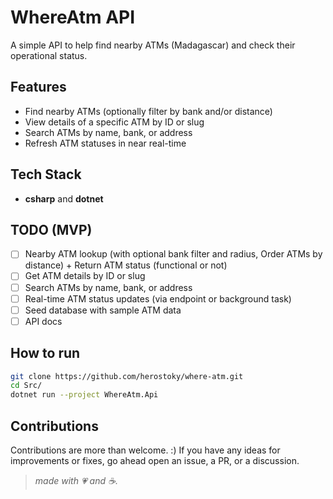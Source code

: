 # WhereAtm API

A simple API to help find nearby ATMs (Madagascar) and check their operational status.

## Features

- Find nearby ATMs (optionally filter by bank and/or distance)
- View details of a specific ATM by ID or slug
- Search ATMs by name, bank, or address
- Refresh ATM statuses in near real-time

## Tech Stack

- **csharp** and **dotnet**

## TODO (MVP)

- [ ] Nearby ATM lookup (with optional bank filter and radius, Order ATMs by distance) + Return ATM status (functional or not)
- [ ] Get ATM details by ID or slug
- [ ] Search ATMs by name, bank, or address
- [ ] Real-time ATM status updates (via endpoint or background task)
- [ ] Seed database with sample ATM data
- [ ] API docs

## How to run

```bash
git clone https://github.com/herostoky/where-atm.git
cd Src/
dotnet run --project WhereAtm.Api
```

## Contributions

Contributions are more than welcome. :) 
If you have any ideas for improvements or fixes, go ahead open an issue, a PR, or a discussion.



> *made with 💗 and ☕.*